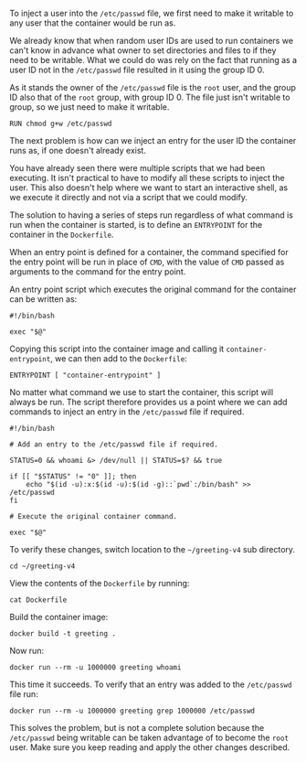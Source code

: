 To inject a user into the `/etc/passwd` file, we first need to make it writable to any user that the container would be run as.

We already know that when random user IDs are used to run containers we can't know in advance what owner to set directories and files to if they need to be writable. What we could do was rely on the fact that running as a user ID not in the `/etc/passwd` file resulted in it using the group ID 0.

As it stands the owner of the `/etc/passwd` file is the `root` user, and the group ID also that of the `root` group, with group ID 0. The file just isn't writable to group, so we just need to make it writable.

```
RUN chmod g+w /etc/passwd
```

The next problem is how can we inject an entry for the user ID the container runs as, if one doesn't already exist.

You have already seen there were multiple scripts that we had been executing. It isn't practical to have to modify all these scripts to inject the user. This also doesn't help where we want to start an interactive shell, as we execute it directly and not via a script that we could modify.

The solution to having a series of steps run regardless of what command is run when the container is started, is to define an `ENTRYPOINT` for the container in the `Dockerfile`.

When an entry point is defined for a container, the command specified for the entry point will be run in place of `CMD`, with the value of `CMD` passed as arguments to the command for the entry point.

An entry point script which executes the original command for the container can be written as:

```
#!/bin/bash

exec "$@"
```

Copying this script into the container image and calling it `container-entrypoint`, we can then add to the `Dockerfile`:

```
ENTRYPOINT [ "container-entrypoint" ]
```

No matter what command we use to start the container, this script will always be run. The script therefore provides us a point where we can add commands to inject an entry in the `/etc/passwd` file if required.

```
#!/bin/bash

# Add an entry to the /etc/passwd file if required.

STATUS=0 && whoami &> /dev/null || STATUS=$? && true

if [[ "$STATUS" != "0" ]]; then
    echo "$(id -u):x:$(id -u):$(id -g)::`pwd`:/bin/bash" >> /etc/passwd
fi

# Execute the original container command.

exec "$@"
```

To verify these changes, switch location to the `~/greeting-v4` sub directory.

```execute
cd ~/greeting-v4
```

View the contents of the `Dockerfile` by running:

```execute
cat Dockerfile
```

Build the container image:

```execute
docker build -t greeting .
```

Now run:

```execute
docker run --rm -u 1000000 greeting whoami
```

This time it succeeds. To verify that an entry was added to the `/etc/passwd` file run:

```execute
docker run --rm -u 1000000 greeting grep 1000000 /etc/passwd
```

This solves the problem, but is not a complete solution because the `/etc/passwd` being writable can be taken advantage of to become the `root` user. Make sure you keep reading and apply the other changes described.
